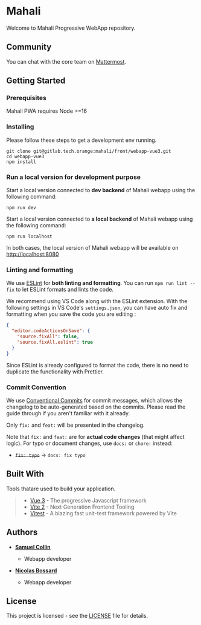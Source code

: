 # Mahali

Welcome to Mahali Progressive WebApp repository.

## Community

You can chat with the core team on [Mattermost](https://mattermost.tech.orange/mahali/channels/town-square).

## Getting Started

### Prerequisites

Mahali PWA requires Node >=16

### Installing

Please follow these steps to get a development env running.

```shell
git clone git@gitlab.tech.orange:mahali/front/webapp-vue3.git
cd webapp-vue3
npm install
```

### Run a local version for development purpose

Start a local version connected to **dev backend** of Mahali webapp using the following command:

```shell
npm run dev
```

Start a local version connected to **a local backend** of Mahali webapp using the following command:

```shell
npm run localhost
```

In both cases, the local version of Mahali webapp will be available on <http://localhost:8080>

### Linting and formatting

We use [ESLint](https://eslint.org/) for **both linting and formatting**.
You can run `npm run lint --fix` to let ESLint formats and lints the code.

We recommend using VS Code along with the ESLint extension.
With the following settings in VS Code's `settings.json`, you can have auto fix and formatting when you save the code you are editing :

```json
{
  "editor.codeActionsOnSave": {
    "source.fixAll": false,
    "source.fixAll.eslint": true
  }
}
```

Since ESLint is already configured to format the code, there is no need to duplicate the functionality with Prettier.

### Commit Convention

We use [Conventional Commits](https://www.conventionalcommits.org/) for commit messages, which allows the changelog to be auto-generated based on the commits. Please read the guide through if you aren't familiar with it already.

Only `fix:` and `feat:` will be presented in the changelog.

Note that `fix:` and `feat:` are for **actual code changes** (that might affect logic).
For typo or document changes, use `docs:` or `chore:` instead:

- ~~`fix: typo`~~ -> `docs: fix typo`

## Built With

Tools thatare used to build your application.

> - [Vue 3](https://github.com/vuejs/core) - The progressive Javascript framework
> - [Vite 2](https://github.com/vitejs/vite) - Next Generation Frontend Tooling
> - [Vitest](https://github.com/vitest-dev/vitest) - A blazing fast unit-test framework powered by Vite

## Authors

- **[Samuel Collin](https://gitlab.tech.orange/samuel.collin)**

  - Webapp developer

- **[Nicolas Bossard](https://gitlab.tech.orange/nicolas.bossard)**
  - Webapp developer

## License

This project is licensed - see the [LICENSE](LICENSE) file for details.
